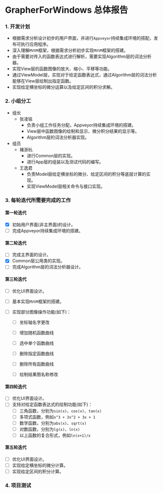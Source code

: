# GrapherForWindows 总体报告

### 1. 开发计划

- 根据需求分析设计初步的用户界面，并进行`Appveyor`持续集成环境的搭配，发布可执行应用程序。
- 深入理解`MVVM`框架，根据需求分析初步实现`MVVM`框架的搭建。
- 由于需要对传入的函数表达式进行解析，需要实现Algorithm层的词法分析器。
- 实现View层的函数图像的放大、缩小、平移等功能。
- 通过ViewModel层，实现对于给定函数表达式，通过Algorithm层的词法分析能够在View层绘制出指定函数。
- 实现给定横坐标的微分运算以及给定区间的积分求解。

### 2. 小组分工

- 组长
  - 张凌铭
    - 负责小组工作任务分配，Appveyor持续集成环境的搭建。
    - View层中函数图像的绘制和显示、微分积分结果的显示等。
    - Algorithm层的词法分析器实现。
- 组员
  - 褚浙杭
    - 进行Common层的实现。
    - 进行App层的组装以及测试代码的编写。
  - 王逸君
    - 负责Model层给定横坐标的微分、给定区间的积分等底层计算的实现。
    - 实现ViewModel层相关命令与接口实现。

### 3. 每轮迭代所需要完成的工作

#### 第一轮迭代

- [x] 初始用户界面(非主界面)的设计。
- [ ] 完成Appveyor持续集成环境的搭建。

#### 第二轮迭代

- [ ] 完成主界面的设计。
- [x] Common层公用类的实现。
- [ ] 完成Algorithm层的词法分析器设计。

#### 第三轮迭代

- [ ] 优化UI界面设计。

- [ ] 基本实现`MVVM`框架的搭建。

- [ ] 实现部分图像操作功能(如下)：

  - [ ] 坐标轴名字更改

  - [ ] 增加随机函数曲线
  - [ ] 选中单个函数曲线
  - [ ] 删除指定函数曲线
  - [ ] 删除所有函数曲线
  - [ ] 绘制结果图名称修改

#### 第四轮迭代

- [ ] 优化UI界面设计。
- [ ] 支持对给定函数表达式的绘制功能(如下)：
  - [ ] 三角函数，分别为`sin(x)`、`cos(x)`、`tan(x)`
  - [ ] 多项式函数，例如`x^3 + 3x^2 + 3x + 1`
  - [ ] 数学函数，分别为`abs(x)`、`sqrt(x)`
  - [ ] 对数函数，分别为`lg(x)`、`ln(x)`
  - [ ] 以上函数的复合形式，例如`ln(x+1)/x`

#### 第五轮迭代

- [ ] 优化UI界面设计。
- [ ] 实现给定横坐标的微分计算。
- [ ] 实现给定区间的积分计算。

### 4. 项目测试



